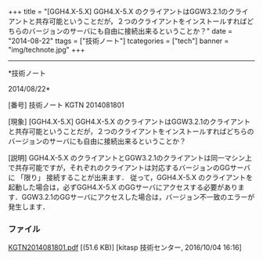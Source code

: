 ﻿+++
title = "[GGH4.X-5.X] GGH4.X-5.X のクライアントはGGW3.2.1のクライアントと共存可能ということだが，２つのクライアントをインストールすればどちらのバージョンのサーバにも自由に接続出来るということか？"
date = "2014-08-22"
ttags = ["技術ノート"]
tcategories = ["tech"]
banner = "img/technote.jpg"
+++

-----------------------------------------------------------------------------------------------------------------------------

*技術ノート

2014/08/22*


[番号]
技術ノート KGTN 2014081801

[現象]
[GGH4.X-5.X] GGH4.X-5.X
のクライアントはGGW3.2.1のクライアントと共存可能ということだが，２つのクライアントをインストールすればどちらのバージョンのサーバにも自由に接続出来るということか？

[説明]
GGH4.X-5.X
のクライアントとGGW3.2.1のクライアントは同一マシン上で共存可能ですが，それぞれのクライアントは対応するバージョンのGGサーバに
「限り」 接続することが出来ます． 従って，GGH4.X-5.X
のクライアントを起動した場合は，必ずGGH4.X-5.X
のGGサーバにアクセスする必要があります．GGW3.2.1のGGサーバにアクセスした場合は，バージョン不一致のエラーが発生します．


### ファイル

 
 


[KGTN2014081801.pdf](http://techreport.kitasp.net/attachments/download/2998/KGTN2014081801.pdf)
 [(51.6 KB)] [kitasp 技術センター, 2016/10/04
16:16]


 


 

